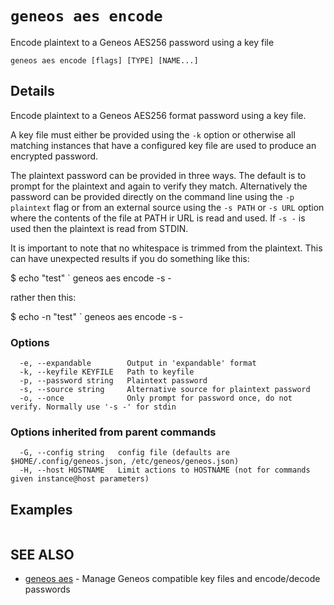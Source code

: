 # `geneos aes encode`

Encode plaintext to a Geneos AES256 password using a key file

```text
geneos aes encode [flags] [TYPE] [NAME...]
```

## Details

Encode plaintext to a Geneos AES256 format password using a key file.

A key file must either be provided using the `-k` option or otherwise all
matching instances that have a configured key file are used to produce an
encrypted password.

The plaintext password can be provided in three ways. The default is to
prompt for the plaintext and again to verify they match. Alternatively the
password can be provided directly on the command line using the `-p
plaintext` flag or from an external source using the `-s PATH` or `-s URL`
option where the contents of the file at PATH ir URL is read and used. If `-s
-` is used then the plaintext is read from STDIN.

It is important to note that no whitespace is trimmed from the
plaintext. This can have unexpected results if you do something like
this:

$ echo "test" ` geneos aes encode -s -

rather then this:

$ echo -n "test" ` geneos aes encode -s -
	
### Options

```text
  -e, --expandable        Output in 'expandable' format
  -k, --keyfile KEYFILE   Path to keyfile
  -p, --password string   Plaintext password
  -s, --source string     Alternative source for plaintext password
  -o, --once              Only prompt for password once, do not verify. Normally use '-s -' for stdin
```

### Options inherited from parent commands

```text
  -G, --config string   config file (defaults are $HOME/.config/geneos.json, /etc/geneos/geneos.json)
  -H, --host HOSTNAME   Limit actions to HOSTNAME (not for commands given instance@host parameters)
```

## Examples

```bash

```

## SEE ALSO

* [geneos aes](geneos_aes.md)	 - Manage Geneos compatible key files and encode/decode passwords

